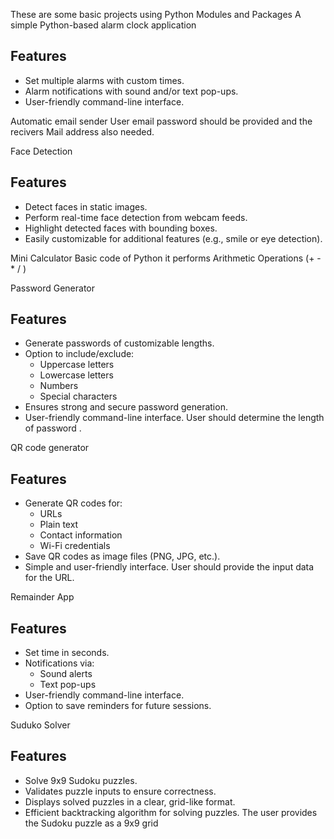 These are some basic projects using Python Modules and Packages
A simple Python-based alarm clock application 
## Features
- Set multiple alarms with custom times.
- Alarm notifications with sound and/or text pop-ups.
- User-friendly command-line interface.

Automatic email sender
User email password should be provided and the recivers Mail address also needed.

Face Detection 
## Features
- Detect faces in static images.
- Perform real-time face detection from webcam feeds.
- Highlight detected faces with bounding boxes.
- Easily customizable for additional features (e.g., smile or eye detection).

Mini Calculator
Basic code of Python it performs Arithmetic Operations (+ - * / )

Password Generator
## Features
- Generate passwords of customizable lengths.
- Option to include/exclude:
  - Uppercase letters
  - Lowercase letters
  - Numbers
  - Special characters
- Ensures strong and secure password generation.
- User-friendly command-line interface.
 User should determine the length of password .

QR code generator
## Features
- Generate QR codes for:
  - URLs
  - Plain text
  - Contact information
  - Wi-Fi credentials
- Save QR codes as image files (PNG, JPG, etc.).
- Simple and user-friendly interface.
  User  should provide the input data for the URL.

Remainder App
## Features
- Set time in seconds.
- Notifications via:
  - Sound alerts
  - Text pop-ups
- User-friendly command-line interface.
- Option to save reminders for future sessions.

Suduko Solver
## Features
- Solve 9x9 Sudoku puzzles.
- Validates puzzle inputs to ensure correctness.
- Displays solved puzzles in a clear, grid-like format.
- Efficient backtracking algorithm for solving puzzles.
 The user provides the Sudoku puzzle as a 9x9 grid
